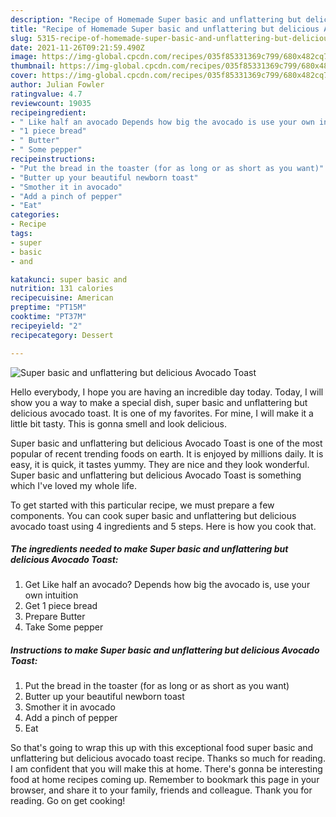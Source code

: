 ```yaml
---
description: "Recipe of Homemade Super basic and unflattering but delicious Avocado Toast"
title: "Recipe of Homemade Super basic and unflattering but delicious Avocado Toast"
slug: 5315-recipe-of-homemade-super-basic-and-unflattering-but-delicious-avocado-toast
date: 2021-11-26T09:21:59.490Z
image: https://img-global.cpcdn.com/recipes/035f85331369c799/680x482cq70/super-basic-and-unflattering-but-delicious-avocado-toast-recipe-main-photo.jpg
thumbnail: https://img-global.cpcdn.com/recipes/035f85331369c799/680x482cq70/super-basic-and-unflattering-but-delicious-avocado-toast-recipe-main-photo.jpg
cover: https://img-global.cpcdn.com/recipes/035f85331369c799/680x482cq70/super-basic-and-unflattering-but-delicious-avocado-toast-recipe-main-photo.jpg
author: Julian Fowler
ratingvalue: 4.7
reviewcount: 19035
recipeingredient:
- " Like half an avocado Depends how big the avocado is use your own intuition"
- "1 piece bread"
- " Butter"
- " Some pepper"
recipeinstructions:
- "Put the bread in the toaster (for as long or as short as you want)"
- "Butter up your beautiful newborn toast"
- "Smother it in avocado"
- "Add a pinch of pepper"
- "Eat"
categories:
- Recipe
tags:
- super
- basic
- and

katakunci: super basic and 
nutrition: 131 calories
recipecuisine: American
preptime: "PT15M"
cooktime: "PT37M"
recipeyield: "2"
recipecategory: Dessert

---
```



![Super basic and unflattering but delicious Avocado Toast](https://img-global.cpcdn.com/recipes/035f85331369c799/680x482cq70/super-basic-and-unflattering-but-delicious-avocado-toast-recipe-main-photo.jpg)

Hello everybody, I hope you are having an incredible day today. Today, I will show you a way to make a special dish, super basic and unflattering but delicious avocado toast. It is one of my favorites. For mine, I will make it a little bit tasty. This is gonna smell and look delicious.

Super basic and unflattering but delicious Avocado Toast is one of the most popular of recent trending foods on earth. It is enjoyed by millions daily. It is easy, it is quick, it tastes yummy. They are nice and they look wonderful. Super basic and unflattering but delicious Avocado Toast is something which I've loved my whole life.




To get started with this particular recipe, we must prepare a few components. You can cook super basic and unflattering but delicious avocado toast using 4 ingredients and 5 steps. Here is how you cook that.

<!--inarticleads1-->

##### The ingredients needed to make Super basic and unflattering but delicious Avocado Toast:

1. Get  Like half an avocado? Depends how big the avocado is, use your own intuition
1. Get 1 piece bread
1. Prepare  Butter
1. Take  Some pepper




<!--inarticleads2-->

##### Instructions to make Super basic and unflattering but delicious Avocado Toast:

1. Put the bread in the toaster (for as long or as short as you want)
1. Butter up your beautiful newborn toast
1. Smother it in avocado
1. Add a pinch of pepper
1. Eat




So that's going to wrap this up with this exceptional food super basic and unflattering but delicious avocado toast recipe. Thanks so much for reading. I am confident that you will make this at home. There's gonna be interesting food at home recipes coming up. Remember to bookmark this page in your browser, and share it to your family, friends and colleague. Thank you for reading. Go on get cooking!
